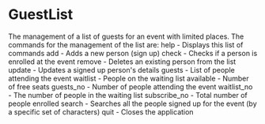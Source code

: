 # GuestList

The management of a list of guests for an event with limited places.
The commands for the management of the list are:
help         - Displays this list of commands
add          - Adds a new person (sign up)
check        - Checks if a person is enrolled at the event
remove       - Deletes an existing person from the list
update       - Updates a signed up person's details
guests       - List of people attending the event
waitlist     - People on the waiting list
available    - Number of free seats
guests_no    - Number of people attending the event
waitlist_no  - The number of people in the waiting list
subscribe_no - Total number of people enrolled
search       - Searches all the people signed up for the event (by a specific set of characters)
quit         - Closes the application
